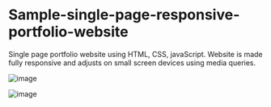 # Sample-single-page-responsive-portfolio-website

Single page portfolio website using HTML, CSS, javaScript.
Website is made fully responsive and adjusts on small screen devices using media queries.



![image](https://github.com/Its2ez4Prince/Sample-single-page-responsive-portfolio-website/assets/72186849/0dd4c75f-1675-4bf1-bc82-85ddf30f7c07)

![image](https://github.com/Its2ez4Prince/Sample-single-page-responsive-portfolio-website/assets/72186849/a187f407-d251-4226-9b50-55dc9d61bb5c)


